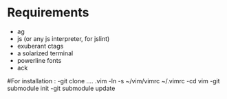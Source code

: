 # Requirements

- ag
- js (or any js interpreter, for jslint)
- exuberant ctags
- a solarized terminal
- powerline fonts
- ack

#For installation :
-git clone .... .vim
-ln -s ~/vim/vimrc ~/.vimrc
-cd vim
-git submodule init
-git submodule update
